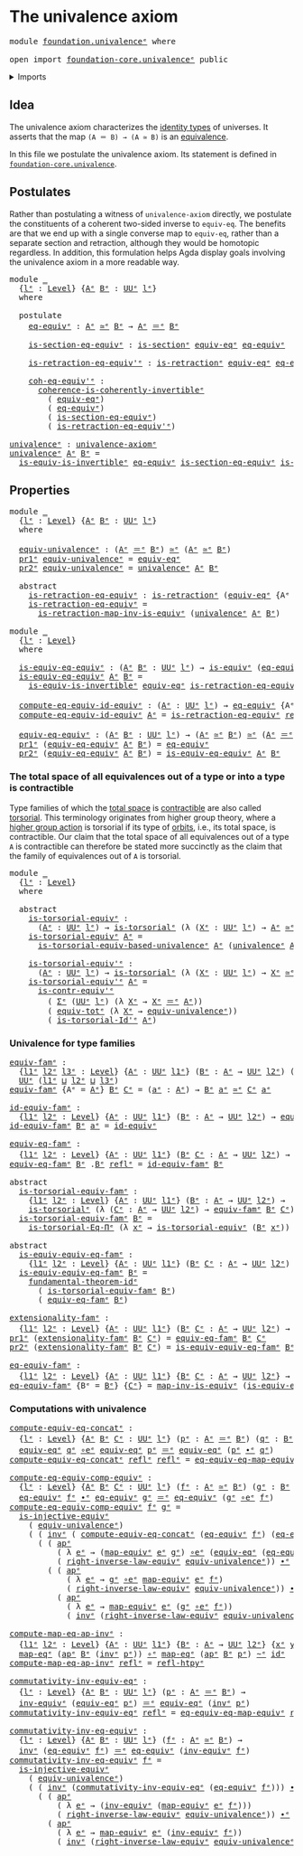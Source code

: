 # The univalence axiom

<pre class="Agda"><a id="33" class="Keyword">module</a> <a id="40" href="foundation.univalence%25E1%25B5%2589.html" class="Module">foundation.univalenceᵉ</a> <a id="63" class="Keyword">where</a>

<a id="70" class="Keyword">open</a> <a id="75" class="Keyword">import</a> <a id="82" href="foundation-core.univalence%25E1%25B5%2589.html" class="Module">foundation-core.univalenceᵉ</a> <a id="110" class="Keyword">public</a>
</pre>
<details><summary>Imports</summary>

<pre class="Agda"><a id="167" class="Keyword">open</a> <a id="172" class="Keyword">import</a> <a id="179" href="foundation.action-on-identifications-functions%25E1%25B5%2589.html" class="Module">foundation.action-on-identifications-functionsᵉ</a>
<a id="227" class="Keyword">open</a> <a id="232" class="Keyword">import</a> <a id="239" href="foundation.dependent-pair-types%25E1%25B5%2589.html" class="Module">foundation.dependent-pair-typesᵉ</a>
<a id="272" class="Keyword">open</a> <a id="277" class="Keyword">import</a> <a id="284" href="foundation.equality-dependent-function-types%25E1%25B5%2589.html" class="Module">foundation.equality-dependent-function-typesᵉ</a>
<a id="330" class="Keyword">open</a> <a id="335" class="Keyword">import</a> <a id="342" href="foundation.equivalences%25E1%25B5%2589.html" class="Module">foundation.equivalencesᵉ</a>
<a id="367" class="Keyword">open</a> <a id="372" class="Keyword">import</a> <a id="379" href="foundation.fundamental-theorem-of-identity-types%25E1%25B5%2589.html" class="Module">foundation.fundamental-theorem-of-identity-typesᵉ</a>
<a id="429" class="Keyword">open</a> <a id="434" class="Keyword">import</a> <a id="441" href="foundation.universe-levels%25E1%25B5%2589.html" class="Module">foundation.universe-levelsᵉ</a>

<a id="470" class="Keyword">open</a> <a id="475" class="Keyword">import</a> <a id="482" href="foundation-core.coherently-invertible-maps%25E1%25B5%2589.html" class="Module">foundation-core.coherently-invertible-mapsᵉ</a>
<a id="526" class="Keyword">open</a> <a id="531" class="Keyword">import</a> <a id="538" href="foundation-core.contractible-types%25E1%25B5%2589.html" class="Module">foundation-core.contractible-typesᵉ</a>
<a id="574" class="Keyword">open</a> <a id="579" class="Keyword">import</a> <a id="586" href="foundation-core.function-types%25E1%25B5%2589.html" class="Module">foundation-core.function-typesᵉ</a>
<a id="618" class="Keyword">open</a> <a id="623" class="Keyword">import</a> <a id="630" href="foundation-core.functoriality-dependent-pair-types%25E1%25B5%2589.html" class="Module">foundation-core.functoriality-dependent-pair-typesᵉ</a>
<a id="682" class="Keyword">open</a> <a id="687" class="Keyword">import</a> <a id="694" href="foundation-core.homotopies%25E1%25B5%2589.html" class="Module">foundation-core.homotopiesᵉ</a>
<a id="722" class="Keyword">open</a> <a id="727" class="Keyword">import</a> <a id="734" href="foundation-core.identity-types%25E1%25B5%2589.html" class="Module">foundation-core.identity-typesᵉ</a>
<a id="766" class="Keyword">open</a> <a id="771" class="Keyword">import</a> <a id="778" href="foundation-core.injective-maps%25E1%25B5%2589.html" class="Module">foundation-core.injective-mapsᵉ</a>
<a id="810" class="Keyword">open</a> <a id="815" class="Keyword">import</a> <a id="822" href="foundation-core.retractions%25E1%25B5%2589.html" class="Module">foundation-core.retractionsᵉ</a>
<a id="851" class="Keyword">open</a> <a id="856" class="Keyword">import</a> <a id="863" href="foundation-core.sections%25E1%25B5%2589.html" class="Module">foundation-core.sectionsᵉ</a>
<a id="889" class="Keyword">open</a> <a id="894" class="Keyword">import</a> <a id="901" href="foundation-core.torsorial-type-families%25E1%25B5%2589.html" class="Module">foundation-core.torsorial-type-familiesᵉ</a>
</pre>
</details>

## Idea

The univalence axiom characterizes the
[identity types](foundation-core.identity-types.md) of universes. It asserts
that the map `(A ＝ B) → (A ≃ B)` is an
[equivalence](foundation-core.equivalences.md).

In this file we postulate the univalence axiom. Its statement is defined in
[`foundation-core.univalence`](foundation-core.univalence.md).

## Postulates

Rather than postulating a witness of `univalence-axiom` directly, we postulate
the constituents of a coherent two-sided inverse to `equiv-eq`. The benefits are
that we end up with a single converse map to `equiv-eq`, rather than a separate
section and retraction, although they would be homotopic regardless. In
addition, this formulation helps Agda display goals involving the univalence
axiom in a more readable way.

<pre class="Agda"><a id="1755" class="Keyword">module</a> <a id="1762" href="foundation.univalence%25E1%25B5%2589.html#1762" class="Module">_</a>
  <a id="1766" class="Symbol">{</a><a id="1767" href="foundation.univalence%25E1%25B5%2589.html#1767" class="Bound">lᵉ</a> <a id="1770" class="Symbol">:</a> <a id="1772" href="Agda.Primitive.html#742" class="Postulate">Level</a><a id="1777" class="Symbol">}</a> <a id="1779" class="Symbol">{</a><a id="1780" href="foundation.univalence%25E1%25B5%2589.html#1780" class="Bound">Aᵉ</a> <a id="1783" href="foundation.univalence%25E1%25B5%2589.html#1783" class="Bound">Bᵉ</a> <a id="1786" class="Symbol">:</a> <a id="1788" href="Agda.Primitive.html#429" class="Primitive">UUᵉ</a> <a id="1792" href="foundation.univalence%25E1%25B5%2589.html#1767" class="Bound">lᵉ</a><a id="1794" class="Symbol">}</a>
  <a id="1798" class="Keyword">where</a>

  <a id="1807" class="Keyword">postulate</a>
    <a id="1821" href="foundation.univalence%25E1%25B5%2589.html#1821" class="Postulate">eq-equivᵉ</a> <a id="1831" class="Symbol">:</a> <a id="1833" href="foundation.univalence%25E1%25B5%2589.html#1780" class="Bound">Aᵉ</a> <a id="1836" href="foundation-core.equivalences%25E1%25B5%2589.html#2662" class="Function Operator">≃ᵉ</a> <a id="1839" href="foundation.univalence%25E1%25B5%2589.html#1783" class="Bound">Bᵉ</a> <a id="1842" class="Symbol">→</a> <a id="1844" href="foundation.univalence%25E1%25B5%2589.html#1780" class="Bound">Aᵉ</a> <a id="1847" href="foundation-core.identity-types%25E1%25B5%2589.html#2730" class="Function Operator">＝ᵉ</a> <a id="1850" href="foundation.univalence%25E1%25B5%2589.html#1783" class="Bound">Bᵉ</a>

    <a id="1858" href="foundation.univalence%25E1%25B5%2589.html#1858" class="Postulate">is-section-eq-equivᵉ</a> <a id="1879" class="Symbol">:</a> <a id="1881" href="foundation-core.sections%25E1%25B5%2589.html#1211" class="Function">is-sectionᵉ</a> <a id="1893" href="foundation-core.univalence%25E1%25B5%2589.html#1464" class="Function">equiv-eqᵉ</a> <a id="1903" href="foundation.univalence%25E1%25B5%2589.html#1821" class="Postulate">eq-equivᵉ</a>

    <a id="1918" href="foundation.univalence%25E1%25B5%2589.html#1918" class="Postulate">is-retraction-eq-equiv&#39;ᵉ</a> <a id="1943" class="Symbol">:</a> <a id="1945" href="foundation-core.retractions%25E1%25B5%2589.html#806" class="Function">is-retractionᵉ</a> <a id="1960" href="foundation-core.univalence%25E1%25B5%2589.html#1464" class="Function">equiv-eqᵉ</a> <a id="1970" href="foundation.univalence%25E1%25B5%2589.html#1821" class="Postulate">eq-equivᵉ</a>

    <a id="1985" href="foundation.univalence%25E1%25B5%2589.html#1985" class="Postulate">coh-eq-equiv&#39;ᵉ</a> <a id="2000" class="Symbol">:</a>
      <a id="2008" href="foundation-core.coherently-invertible-maps%25E1%25B5%2589.html#3188" class="Function">coherence-is-coherently-invertibleᵉ</a>
        <a id="2052" class="Symbol">(</a> <a id="2054" href="foundation-core.univalence%25E1%25B5%2589.html#1464" class="Function">equiv-eqᵉ</a><a id="2063" class="Symbol">)</a>
        <a id="2073" class="Symbol">(</a> <a id="2075" href="foundation.univalence%25E1%25B5%2589.html#1821" class="Postulate">eq-equivᵉ</a><a id="2084" class="Symbol">)</a>
        <a id="2094" class="Symbol">(</a> <a id="2096" href="foundation.univalence%25E1%25B5%2589.html#1858" class="Postulate">is-section-eq-equivᵉ</a><a id="2116" class="Symbol">)</a>
        <a id="2126" class="Symbol">(</a> <a id="2128" href="foundation.univalence%25E1%25B5%2589.html#1918" class="Postulate">is-retraction-eq-equiv&#39;ᵉ</a><a id="2152" class="Symbol">)</a>

<a id="univalenceᵉ"></a><a id="2155" href="foundation.univalence%25E1%25B5%2589.html#2155" class="Function">univalenceᵉ</a> <a id="2167" class="Symbol">:</a> <a id="2169" href="foundation-core.univalence%25E1%25B5%2589.html#2492" class="Function">univalence-axiomᵉ</a>
<a id="2187" href="foundation.univalence%25E1%25B5%2589.html#2155" class="Function">univalenceᵉ</a> <a id="2199" href="foundation.univalence%25E1%25B5%2589.html#2199" class="Bound">Aᵉ</a> <a id="2202" href="foundation.univalence%25E1%25B5%2589.html#2202" class="Bound">Bᵉ</a> <a id="2205" class="Symbol">=</a>
  <a id="2209" href="foundation-core.equivalences%25E1%25B5%2589.html#5107" class="Function">is-equiv-is-invertibleᵉ</a> <a id="2233" href="foundation.univalence%25E1%25B5%2589.html#1821" class="Postulate">eq-equivᵉ</a> <a id="2243" href="foundation.univalence%25E1%25B5%2589.html#1858" class="Postulate">is-section-eq-equivᵉ</a> <a id="2264" href="foundation.univalence%25E1%25B5%2589.html#1918" class="Postulate">is-retraction-eq-equiv&#39;ᵉ</a>
</pre>
## Properties

<pre class="Agda"><a id="2317" class="Keyword">module</a> <a id="2324" href="foundation.univalence%25E1%25B5%2589.html#2324" class="Module">_</a>
  <a id="2328" class="Symbol">{</a><a id="2329" href="foundation.univalence%25E1%25B5%2589.html#2329" class="Bound">lᵉ</a> <a id="2332" class="Symbol">:</a> <a id="2334" href="Agda.Primitive.html#742" class="Postulate">Level</a><a id="2339" class="Symbol">}</a> <a id="2341" class="Symbol">{</a><a id="2342" href="foundation.univalence%25E1%25B5%2589.html#2342" class="Bound">Aᵉ</a> <a id="2345" href="foundation.univalence%25E1%25B5%2589.html#2345" class="Bound">Bᵉ</a> <a id="2348" class="Symbol">:</a> <a id="2350" href="Agda.Primitive.html#429" class="Primitive">UUᵉ</a> <a id="2354" href="foundation.univalence%25E1%25B5%2589.html#2329" class="Bound">lᵉ</a><a id="2356" class="Symbol">}</a>
  <a id="2360" class="Keyword">where</a>

  <a id="2369" href="foundation.univalence%25E1%25B5%2589.html#2369" class="Function">equiv-univalenceᵉ</a> <a id="2387" class="Symbol">:</a> <a id="2389" class="Symbol">(</a><a id="2390" href="foundation.univalence%25E1%25B5%2589.html#2342" class="Bound">Aᵉ</a> <a id="2393" href="foundation-core.identity-types%25E1%25B5%2589.html#2730" class="Function Operator">＝ᵉ</a> <a id="2396" href="foundation.univalence%25E1%25B5%2589.html#2345" class="Bound">Bᵉ</a><a id="2398" class="Symbol">)</a> <a id="2400" href="foundation-core.equivalences%25E1%25B5%2589.html#2662" class="Function Operator">≃ᵉ</a> <a id="2403" class="Symbol">(</a><a id="2404" href="foundation.univalence%25E1%25B5%2589.html#2342" class="Bound">Aᵉ</a> <a id="2407" href="foundation-core.equivalences%25E1%25B5%2589.html#2662" class="Function Operator">≃ᵉ</a> <a id="2410" href="foundation.univalence%25E1%25B5%2589.html#2345" class="Bound">Bᵉ</a><a id="2412" class="Symbol">)</a>
  <a id="2416" href="foundation.dependent-pair-types%25E1%25B5%2589.html#697" class="Field">pr1ᵉ</a> <a id="2421" href="foundation.univalence%25E1%25B5%2589.html#2369" class="Function">equiv-univalenceᵉ</a> <a id="2439" class="Symbol">=</a> <a id="2441" href="foundation-core.univalence%25E1%25B5%2589.html#1464" class="Function">equiv-eqᵉ</a>
  <a id="2453" href="foundation.dependent-pair-types%25E1%25B5%2589.html#711" class="Field">pr2ᵉ</a> <a id="2458" href="foundation.univalence%25E1%25B5%2589.html#2369" class="Function">equiv-univalenceᵉ</a> <a id="2476" class="Symbol">=</a> <a id="2478" href="foundation.univalence%25E1%25B5%2589.html#2155" class="Function">univalenceᵉ</a> <a id="2490" href="foundation.univalence%25E1%25B5%2589.html#2342" class="Bound">Aᵉ</a> <a id="2493" href="foundation.univalence%25E1%25B5%2589.html#2345" class="Bound">Bᵉ</a>

  <a id="2499" class="Keyword">abstract</a>
    <a id="2512" href="foundation.univalence%25E1%25B5%2589.html#2512" class="Function">is-retraction-eq-equivᵉ</a> <a id="2536" class="Symbol">:</a> <a id="2538" href="foundation-core.retractions%25E1%25B5%2589.html#806" class="Function">is-retractionᵉ</a> <a id="2553" class="Symbol">(</a><a id="2554" href="foundation-core.univalence%25E1%25B5%2589.html#1464" class="Function">equiv-eqᵉ</a> <a id="2564" class="Symbol">{</a><a id="2565" class="Argument">Aᵉ</a> <a id="2568" class="Symbol">=</a> <a id="2570" href="foundation.univalence%25E1%25B5%2589.html#2342" class="Bound">Aᵉ</a><a id="2572" class="Symbol">}</a> <a id="2574" class="Symbol">{</a><a id="2575" href="foundation.univalence%25E1%25B5%2589.html#2345" class="Bound">Bᵉ</a><a id="2577" class="Symbol">})</a> <a id="2580" href="foundation.univalence%25E1%25B5%2589.html#1821" class="Postulate">eq-equivᵉ</a>
    <a id="2594" href="foundation.univalence%25E1%25B5%2589.html#2512" class="Function">is-retraction-eq-equivᵉ</a> <a id="2618" class="Symbol">=</a>
      <a id="2626" href="foundation-core.equivalences%25E1%25B5%2589.html#7669" class="Function">is-retraction-map-inv-is-equivᵉ</a> <a id="2658" class="Symbol">(</a><a id="2659" href="foundation.univalence%25E1%25B5%2589.html#2155" class="Function">univalenceᵉ</a> <a id="2671" href="foundation.univalence%25E1%25B5%2589.html#2342" class="Bound">Aᵉ</a> <a id="2674" href="foundation.univalence%25E1%25B5%2589.html#2345" class="Bound">Bᵉ</a><a id="2676" class="Symbol">)</a>

<a id="2679" class="Keyword">module</a> <a id="2686" href="foundation.univalence%25E1%25B5%2589.html#2686" class="Module">_</a>
  <a id="2690" class="Symbol">{</a><a id="2691" href="foundation.univalence%25E1%25B5%2589.html#2691" class="Bound">lᵉ</a> <a id="2694" class="Symbol">:</a> <a id="2696" href="Agda.Primitive.html#742" class="Postulate">Level</a><a id="2701" class="Symbol">}</a>
  <a id="2705" class="Keyword">where</a>

  <a id="2714" href="foundation.univalence%25E1%25B5%2589.html#2714" class="Function">is-equiv-eq-equivᵉ</a> <a id="2733" class="Symbol">:</a> <a id="2735" class="Symbol">(</a><a id="2736" href="foundation.univalence%25E1%25B5%2589.html#2736" class="Bound">Aᵉ</a> <a id="2739" href="foundation.univalence%25E1%25B5%2589.html#2739" class="Bound">Bᵉ</a> <a id="2742" class="Symbol">:</a> <a id="2744" href="Agda.Primitive.html#429" class="Primitive">UUᵉ</a> <a id="2748" href="foundation.univalence%25E1%25B5%2589.html#2691" class="Bound">lᵉ</a><a id="2750" class="Symbol">)</a> <a id="2752" class="Symbol">→</a> <a id="2754" href="foundation-core.equivalences%25E1%25B5%2589.html#1553" class="Function">is-equivᵉ</a> <a id="2764" class="Symbol">(</a><a id="2765" href="foundation.univalence%25E1%25B5%2589.html#1821" class="Postulate">eq-equivᵉ</a> <a id="2775" class="Symbol">{</a><a id="2776" class="Argument">Aᵉ</a> <a id="2779" class="Symbol">=</a> <a id="2781" href="foundation.univalence%25E1%25B5%2589.html#2736" class="Bound">Aᵉ</a><a id="2783" class="Symbol">}</a> <a id="2785" class="Symbol">{</a><a id="2786" href="foundation.univalence%25E1%25B5%2589.html#2739" class="Bound">Bᵉ</a><a id="2788" class="Symbol">})</a>
  <a id="2793" href="foundation.univalence%25E1%25B5%2589.html#2714" class="Function">is-equiv-eq-equivᵉ</a> <a id="2812" href="foundation.univalence%25E1%25B5%2589.html#2812" class="Bound">Aᵉ</a> <a id="2815" href="foundation.univalence%25E1%25B5%2589.html#2815" class="Bound">Bᵉ</a> <a id="2818" class="Symbol">=</a>
    <a id="2824" href="foundation-core.equivalences%25E1%25B5%2589.html#5107" class="Function">is-equiv-is-invertibleᵉ</a> <a id="2848" href="foundation-core.univalence%25E1%25B5%2589.html#1464" class="Function">equiv-eqᵉ</a> <a id="2858" href="foundation.univalence%25E1%25B5%2589.html#1918" class="Postulate">is-retraction-eq-equiv&#39;ᵉ</a> <a id="2883" href="foundation.univalence%25E1%25B5%2589.html#1858" class="Postulate">is-section-eq-equivᵉ</a>

  <a id="2907" href="foundation.univalence%25E1%25B5%2589.html#2907" class="Function">compute-eq-equiv-id-equivᵉ</a> <a id="2934" class="Symbol">:</a> <a id="2936" class="Symbol">(</a><a id="2937" href="foundation.univalence%25E1%25B5%2589.html#2937" class="Bound">Aᵉ</a> <a id="2940" class="Symbol">:</a> <a id="2942" href="Agda.Primitive.html#429" class="Primitive">UUᵉ</a> <a id="2946" href="foundation.univalence%25E1%25B5%2589.html#2691" class="Bound">lᵉ</a><a id="2948" class="Symbol">)</a> <a id="2950" class="Symbol">→</a> <a id="2952" href="foundation.univalence%25E1%25B5%2589.html#1821" class="Postulate">eq-equivᵉ</a> <a id="2962" class="Symbol">{</a><a id="2963" class="Argument">Aᵉ</a> <a id="2966" class="Symbol">=</a> <a id="2968" href="foundation.univalence%25E1%25B5%2589.html#2937" class="Bound">Aᵉ</a><a id="2970" class="Symbol">}</a> <a id="2972" href="foundation-core.equivalences%25E1%25B5%2589.html#4139" class="Function">id-equivᵉ</a> <a id="2982" href="foundation-core.identity-types%25E1%25B5%2589.html#2730" class="Function Operator">＝ᵉ</a> <a id="2985" href="foundation-core.identity-types%25E1%25B5%2589.html#2694" class="InductiveConstructor">reflᵉ</a>
  <a id="2993" href="foundation.univalence%25E1%25B5%2589.html#2907" class="Function">compute-eq-equiv-id-equivᵉ</a> <a id="3020" href="foundation.univalence%25E1%25B5%2589.html#3020" class="Bound">Aᵉ</a> <a id="3023" class="Symbol">=</a> <a id="3025" href="foundation.univalence%25E1%25B5%2589.html#2512" class="Function">is-retraction-eq-equivᵉ</a> <a id="3049" href="foundation-core.identity-types%25E1%25B5%2589.html#2694" class="InductiveConstructor">reflᵉ</a>

  <a id="3058" href="foundation.univalence%25E1%25B5%2589.html#3058" class="Function">equiv-eq-equivᵉ</a> <a id="3074" class="Symbol">:</a> <a id="3076" class="Symbol">(</a><a id="3077" href="foundation.univalence%25E1%25B5%2589.html#3077" class="Bound">Aᵉ</a> <a id="3080" href="foundation.univalence%25E1%25B5%2589.html#3080" class="Bound">Bᵉ</a> <a id="3083" class="Symbol">:</a> <a id="3085" href="Agda.Primitive.html#429" class="Primitive">UUᵉ</a> <a id="3089" href="foundation.univalence%25E1%25B5%2589.html#2691" class="Bound">lᵉ</a><a id="3091" class="Symbol">)</a> <a id="3093" class="Symbol">→</a> <a id="3095" class="Symbol">(</a><a id="3096" href="foundation.univalence%25E1%25B5%2589.html#3077" class="Bound">Aᵉ</a> <a id="3099" href="foundation-core.equivalences%25E1%25B5%2589.html#2662" class="Function Operator">≃ᵉ</a> <a id="3102" href="foundation.univalence%25E1%25B5%2589.html#3080" class="Bound">Bᵉ</a><a id="3104" class="Symbol">)</a> <a id="3106" href="foundation-core.equivalences%25E1%25B5%2589.html#2662" class="Function Operator">≃ᵉ</a> <a id="3109" class="Symbol">(</a><a id="3110" href="foundation.univalence%25E1%25B5%2589.html#3077" class="Bound">Aᵉ</a> <a id="3113" href="foundation-core.identity-types%25E1%25B5%2589.html#2730" class="Function Operator">＝ᵉ</a> <a id="3116" href="foundation.univalence%25E1%25B5%2589.html#3080" class="Bound">Bᵉ</a><a id="3118" class="Symbol">)</a>
  <a id="3122" href="foundation.dependent-pair-types%25E1%25B5%2589.html#697" class="Field">pr1ᵉ</a> <a id="3127" class="Symbol">(</a><a id="3128" href="foundation.univalence%25E1%25B5%2589.html#3058" class="Function">equiv-eq-equivᵉ</a> <a id="3144" href="foundation.univalence%25E1%25B5%2589.html#3144" class="Bound">Aᵉ</a> <a id="3147" href="foundation.univalence%25E1%25B5%2589.html#3147" class="Bound">Bᵉ</a><a id="3149" class="Symbol">)</a> <a id="3151" class="Symbol">=</a> <a id="3153" href="foundation.univalence%25E1%25B5%2589.html#1821" class="Postulate">eq-equivᵉ</a>
  <a id="3165" href="foundation.dependent-pair-types%25E1%25B5%2589.html#711" class="Field">pr2ᵉ</a> <a id="3170" class="Symbol">(</a><a id="3171" href="foundation.univalence%25E1%25B5%2589.html#3058" class="Function">equiv-eq-equivᵉ</a> <a id="3187" href="foundation.univalence%25E1%25B5%2589.html#3187" class="Bound">Aᵉ</a> <a id="3190" href="foundation.univalence%25E1%25B5%2589.html#3190" class="Bound">Bᵉ</a><a id="3192" class="Symbol">)</a> <a id="3194" class="Symbol">=</a> <a id="3196" href="foundation.univalence%25E1%25B5%2589.html#2714" class="Function">is-equiv-eq-equivᵉ</a> <a id="3215" href="foundation.univalence%25E1%25B5%2589.html#3187" class="Bound">Aᵉ</a> <a id="3218" href="foundation.univalence%25E1%25B5%2589.html#3190" class="Bound">Bᵉ</a>
</pre>
### The total space of all equivalences out of a type or into a type is contractible

Type families of which the [total space](foundation.dependent-pair-types.md) is
[contractible](foundation-core.contractible-types.md) are also called
[torsorial](foundation-core.torsorial-type-families.md). This terminology
originates from higher group theory, where a
[higher group action](higher-group-theory.higher-group-actions.md) is torsorial
if its type of [orbits](higher-group-theory.orbits-higher-group-actions.md),
i.e., its total space, is contractible. Our claim that the total space of all
equivalences out of a type `A` is contractible can therefore be stated more
succinctly as the claim that the family of equivalences out of `A` is torsorial.

<pre class="Agda"><a id="3982" class="Keyword">module</a> <a id="3989" href="foundation.univalence%25E1%25B5%2589.html#3989" class="Module">_</a>
  <a id="3993" class="Symbol">{</a><a id="3994" href="foundation.univalence%25E1%25B5%2589.html#3994" class="Bound">lᵉ</a> <a id="3997" class="Symbol">:</a> <a id="3999" href="Agda.Primitive.html#742" class="Postulate">Level</a><a id="4004" class="Symbol">}</a>
  <a id="4008" class="Keyword">where</a>

  <a id="4017" class="Keyword">abstract</a>
    <a id="4030" href="foundation.univalence%25E1%25B5%2589.html#4030" class="Function">is-torsorial-equivᵉ</a> <a id="4050" class="Symbol">:</a>
      <a id="4058" class="Symbol">(</a><a id="4059" href="foundation.univalence%25E1%25B5%2589.html#4059" class="Bound">Aᵉ</a> <a id="4062" class="Symbol">:</a> <a id="4064" href="Agda.Primitive.html#429" class="Primitive">UUᵉ</a> <a id="4068" href="foundation.univalence%25E1%25B5%2589.html#3994" class="Bound">lᵉ</a><a id="4070" class="Symbol">)</a> <a id="4072" class="Symbol">→</a> <a id="4074" href="foundation-core.torsorial-type-families%25E1%25B5%2589.html#2479" class="Function">is-torsorialᵉ</a> <a id="4088" class="Symbol">(λ</a> <a id="4091" class="Symbol">(</a><a id="4092" href="foundation.univalence%25E1%25B5%2589.html#4092" class="Bound">Xᵉ</a> <a id="4095" class="Symbol">:</a> <a id="4097" href="Agda.Primitive.html#429" class="Primitive">UUᵉ</a> <a id="4101" href="foundation.univalence%25E1%25B5%2589.html#3994" class="Bound">lᵉ</a><a id="4103" class="Symbol">)</a> <a id="4105" class="Symbol">→</a> <a id="4107" href="foundation.univalence%25E1%25B5%2589.html#4059" class="Bound">Aᵉ</a> <a id="4110" href="foundation-core.equivalences%25E1%25B5%2589.html#2662" class="Function Operator">≃ᵉ</a> <a id="4113" href="foundation.univalence%25E1%25B5%2589.html#4092" class="Bound">Xᵉ</a><a id="4115" class="Symbol">)</a>
    <a id="4121" href="foundation.univalence%25E1%25B5%2589.html#4030" class="Function">is-torsorial-equivᵉ</a> <a id="4141" href="foundation.univalence%25E1%25B5%2589.html#4141" class="Bound">Aᵉ</a> <a id="4144" class="Symbol">=</a>
      <a id="4152" href="foundation-core.univalence%25E1%25B5%2589.html#2705" class="Function">is-torsorial-equiv-based-univalenceᵉ</a> <a id="4189" href="foundation.univalence%25E1%25B5%2589.html#4141" class="Bound">Aᵉ</a> <a id="4192" class="Symbol">(</a><a id="4193" href="foundation.univalence%25E1%25B5%2589.html#2155" class="Function">univalenceᵉ</a> <a id="4205" href="foundation.univalence%25E1%25B5%2589.html#4141" class="Bound">Aᵉ</a><a id="4207" class="Symbol">)</a>

    <a id="4214" href="foundation.univalence%25E1%25B5%2589.html#4214" class="Function">is-torsorial-equiv&#39;ᵉ</a> <a id="4235" class="Symbol">:</a>
      <a id="4243" class="Symbol">(</a><a id="4244" href="foundation.univalence%25E1%25B5%2589.html#4244" class="Bound">Aᵉ</a> <a id="4247" class="Symbol">:</a> <a id="4249" href="Agda.Primitive.html#429" class="Primitive">UUᵉ</a> <a id="4253" href="foundation.univalence%25E1%25B5%2589.html#3994" class="Bound">lᵉ</a><a id="4255" class="Symbol">)</a> <a id="4257" class="Symbol">→</a> <a id="4259" href="foundation-core.torsorial-type-families%25E1%25B5%2589.html#2479" class="Function">is-torsorialᵉ</a> <a id="4273" class="Symbol">(λ</a> <a id="4276" class="Symbol">(</a><a id="4277" href="foundation.univalence%25E1%25B5%2589.html#4277" class="Bound">Xᵉ</a> <a id="4280" class="Symbol">:</a> <a id="4282" href="Agda.Primitive.html#429" class="Primitive">UUᵉ</a> <a id="4286" href="foundation.univalence%25E1%25B5%2589.html#3994" class="Bound">lᵉ</a><a id="4288" class="Symbol">)</a> <a id="4290" class="Symbol">→</a> <a id="4292" href="foundation.univalence%25E1%25B5%2589.html#4277" class="Bound">Xᵉ</a> <a id="4295" href="foundation-core.equivalences%25E1%25B5%2589.html#2662" class="Function Operator">≃ᵉ</a> <a id="4298" href="foundation.univalence%25E1%25B5%2589.html#4244" class="Bound">Aᵉ</a><a id="4300" class="Symbol">)</a>
    <a id="4306" href="foundation.univalence%25E1%25B5%2589.html#4214" class="Function">is-torsorial-equiv&#39;ᵉ</a> <a id="4327" href="foundation.univalence%25E1%25B5%2589.html#4327" class="Bound">Aᵉ</a> <a id="4330" class="Symbol">=</a>
      <a id="4338" href="foundation-core.contractible-types%25E1%25B5%2589.html#3162" class="Function">is-contr-equiv&#39;ᵉ</a>
        <a id="4363" class="Symbol">(</a> <a id="4365" href="foundation.dependent-pair-types%25E1%25B5%2589.html#585" class="Record">Σᵉ</a> <a id="4368" class="Symbol">(</a><a id="4369" href="Agda.Primitive.html#429" class="Primitive">UUᵉ</a> <a id="4373" href="foundation.univalence%25E1%25B5%2589.html#3994" class="Bound">lᵉ</a><a id="4375" class="Symbol">)</a> <a id="4377" class="Symbol">(λ</a> <a id="4380" href="foundation.univalence%25E1%25B5%2589.html#4380" class="Bound">Xᵉ</a> <a id="4383" class="Symbol">→</a> <a id="4385" href="foundation.univalence%25E1%25B5%2589.html#4380" class="Bound">Xᵉ</a> <a id="4388" href="foundation-core.identity-types%25E1%25B5%2589.html#2730" class="Function Operator">＝ᵉ</a> <a id="4391" href="foundation.univalence%25E1%25B5%2589.html#4327" class="Bound">Aᵉ</a><a id="4393" class="Symbol">))</a>
        <a id="4404" class="Symbol">(</a> <a id="4406" href="foundation-core.functoriality-dependent-pair-types%25E1%25B5%2589.html#7790" class="Function">equiv-totᵉ</a> <a id="4417" class="Symbol">(λ</a> <a id="4420" href="foundation.univalence%25E1%25B5%2589.html#4420" class="Bound">Xᵉ</a> <a id="4423" class="Symbol">→</a> <a id="4425" href="foundation.univalence%25E1%25B5%2589.html#2369" class="Function">equiv-univalenceᵉ</a><a id="4442" class="Symbol">))</a>
        <a id="4453" class="Symbol">(</a> <a id="4455" href="foundation-core.torsorial-type-families%25E1%25B5%2589.html#3149" class="Function">is-torsorial-Id&#39;ᵉ</a> <a id="4473" href="foundation.univalence%25E1%25B5%2589.html#4327" class="Bound">Aᵉ</a><a id="4475" class="Symbol">)</a>
</pre>
### Univalence for type families

<pre class="Agda"><a id="equiv-famᵉ"></a><a id="4524" href="foundation.univalence%25E1%25B5%2589.html#4524" class="Function">equiv-famᵉ</a> <a id="4535" class="Symbol">:</a>
  <a id="4539" class="Symbol">{</a><a id="4540" href="foundation.univalence%25E1%25B5%2589.html#4540" class="Bound">l1ᵉ</a> <a id="4544" href="foundation.univalence%25E1%25B5%2589.html#4544" class="Bound">l2ᵉ</a> <a id="4548" href="foundation.univalence%25E1%25B5%2589.html#4548" class="Bound">l3ᵉ</a> <a id="4552" class="Symbol">:</a> <a id="4554" href="Agda.Primitive.html#742" class="Postulate">Level</a><a id="4559" class="Symbol">}</a> <a id="4561" class="Symbol">{</a><a id="4562" href="foundation.univalence%25E1%25B5%2589.html#4562" class="Bound">Aᵉ</a> <a id="4565" class="Symbol">:</a> <a id="4567" href="Agda.Primitive.html#429" class="Primitive">UUᵉ</a> <a id="4571" href="foundation.univalence%25E1%25B5%2589.html#4540" class="Bound">l1ᵉ</a><a id="4574" class="Symbol">}</a> <a id="4576" class="Symbol">(</a><a id="4577" href="foundation.univalence%25E1%25B5%2589.html#4577" class="Bound">Bᵉ</a> <a id="4580" class="Symbol">:</a> <a id="4582" href="foundation.univalence%25E1%25B5%2589.html#4562" class="Bound">Aᵉ</a> <a id="4585" class="Symbol">→</a> <a id="4587" href="Agda.Primitive.html#429" class="Primitive">UUᵉ</a> <a id="4591" href="foundation.univalence%25E1%25B5%2589.html#4544" class="Bound">l2ᵉ</a><a id="4594" class="Symbol">)</a> <a id="4596" class="Symbol">(</a><a id="4597" href="foundation.univalence%25E1%25B5%2589.html#4597" class="Bound">Cᵉ</a> <a id="4600" class="Symbol">:</a> <a id="4602" href="foundation.univalence%25E1%25B5%2589.html#4562" class="Bound">Aᵉ</a> <a id="4605" class="Symbol">→</a> <a id="4607" href="Agda.Primitive.html#429" class="Primitive">UUᵉ</a> <a id="4611" href="foundation.univalence%25E1%25B5%2589.html#4548" class="Bound">l3ᵉ</a><a id="4614" class="Symbol">)</a> <a id="4616" class="Symbol">→</a>
  <a id="4620" href="Agda.Primitive.html#429" class="Primitive">UUᵉ</a> <a id="4624" class="Symbol">(</a><a id="4625" href="foundation.univalence%25E1%25B5%2589.html#4540" class="Bound">l1ᵉ</a> <a id="4629" href="Agda.Primitive.html#961" class="Primitive Operator">⊔</a> <a id="4631" href="foundation.univalence%25E1%25B5%2589.html#4544" class="Bound">l2ᵉ</a> <a id="4635" href="Agda.Primitive.html#961" class="Primitive Operator">⊔</a> <a id="4637" href="foundation.univalence%25E1%25B5%2589.html#4548" class="Bound">l3ᵉ</a><a id="4640" class="Symbol">)</a>
<a id="4642" href="foundation.univalence%25E1%25B5%2589.html#4524" class="Function">equiv-famᵉ</a> <a id="4653" class="Symbol">{</a><a id="4654" class="Argument">Aᵉ</a> <a id="4657" class="Symbol">=</a> <a id="4659" href="foundation.univalence%25E1%25B5%2589.html#4659" class="Bound">Aᵉ</a><a id="4661" class="Symbol">}</a> <a id="4663" href="foundation.univalence%25E1%25B5%2589.html#4663" class="Bound">Bᵉ</a> <a id="4666" href="foundation.univalence%25E1%25B5%2589.html#4666" class="Bound">Cᵉ</a> <a id="4669" class="Symbol">=</a> <a id="4671" class="Symbol">(</a><a id="4672" href="foundation.univalence%25E1%25B5%2589.html#4672" class="Bound">aᵉ</a> <a id="4675" class="Symbol">:</a> <a id="4677" href="foundation.univalence%25E1%25B5%2589.html#4659" class="Bound">Aᵉ</a><a id="4679" class="Symbol">)</a> <a id="4681" class="Symbol">→</a> <a id="4683" href="foundation.univalence%25E1%25B5%2589.html#4663" class="Bound">Bᵉ</a> <a id="4686" href="foundation.univalence%25E1%25B5%2589.html#4672" class="Bound">aᵉ</a> <a id="4689" href="foundation-core.equivalences%25E1%25B5%2589.html#2662" class="Function Operator">≃ᵉ</a> <a id="4692" href="foundation.univalence%25E1%25B5%2589.html#4666" class="Bound">Cᵉ</a> <a id="4695" href="foundation.univalence%25E1%25B5%2589.html#4672" class="Bound">aᵉ</a>

<a id="id-equiv-famᵉ"></a><a id="4699" href="foundation.univalence%25E1%25B5%2589.html#4699" class="Function">id-equiv-famᵉ</a> <a id="4713" class="Symbol">:</a>
  <a id="4717" class="Symbol">{</a><a id="4718" href="foundation.univalence%25E1%25B5%2589.html#4718" class="Bound">l1ᵉ</a> <a id="4722" href="foundation.univalence%25E1%25B5%2589.html#4722" class="Bound">l2ᵉ</a> <a id="4726" class="Symbol">:</a> <a id="4728" href="Agda.Primitive.html#742" class="Postulate">Level</a><a id="4733" class="Symbol">}</a> <a id="4735" class="Symbol">{</a><a id="4736" href="foundation.univalence%25E1%25B5%2589.html#4736" class="Bound">Aᵉ</a> <a id="4739" class="Symbol">:</a> <a id="4741" href="Agda.Primitive.html#429" class="Primitive">UUᵉ</a> <a id="4745" href="foundation.univalence%25E1%25B5%2589.html#4718" class="Bound">l1ᵉ</a><a id="4748" class="Symbol">}</a> <a id="4750" class="Symbol">(</a><a id="4751" href="foundation.univalence%25E1%25B5%2589.html#4751" class="Bound">Bᵉ</a> <a id="4754" class="Symbol">:</a> <a id="4756" href="foundation.univalence%25E1%25B5%2589.html#4736" class="Bound">Aᵉ</a> <a id="4759" class="Symbol">→</a> <a id="4761" href="Agda.Primitive.html#429" class="Primitive">UUᵉ</a> <a id="4765" href="foundation.univalence%25E1%25B5%2589.html#4722" class="Bound">l2ᵉ</a><a id="4768" class="Symbol">)</a> <a id="4770" class="Symbol">→</a> <a id="4772" href="foundation.univalence%25E1%25B5%2589.html#4524" class="Function">equiv-famᵉ</a> <a id="4783" href="foundation.univalence%25E1%25B5%2589.html#4751" class="Bound">Bᵉ</a> <a id="4786" href="foundation.univalence%25E1%25B5%2589.html#4751" class="Bound">Bᵉ</a>
<a id="4789" href="foundation.univalence%25E1%25B5%2589.html#4699" class="Function">id-equiv-famᵉ</a> <a id="4803" href="foundation.univalence%25E1%25B5%2589.html#4803" class="Bound">Bᵉ</a> <a id="4806" href="foundation.univalence%25E1%25B5%2589.html#4806" class="Bound">aᵉ</a> <a id="4809" class="Symbol">=</a> <a id="4811" href="foundation-core.equivalences%25E1%25B5%2589.html#4139" class="Function">id-equivᵉ</a>

<a id="equiv-eq-famᵉ"></a><a id="4822" href="foundation.univalence%25E1%25B5%2589.html#4822" class="Function">equiv-eq-famᵉ</a> <a id="4836" class="Symbol">:</a>
  <a id="4840" class="Symbol">{</a><a id="4841" href="foundation.univalence%25E1%25B5%2589.html#4841" class="Bound">l1ᵉ</a> <a id="4845" href="foundation.univalence%25E1%25B5%2589.html#4845" class="Bound">l2ᵉ</a> <a id="4849" class="Symbol">:</a> <a id="4851" href="Agda.Primitive.html#742" class="Postulate">Level</a><a id="4856" class="Symbol">}</a> <a id="4858" class="Symbol">{</a><a id="4859" href="foundation.univalence%25E1%25B5%2589.html#4859" class="Bound">Aᵉ</a> <a id="4862" class="Symbol">:</a> <a id="4864" href="Agda.Primitive.html#429" class="Primitive">UUᵉ</a> <a id="4868" href="foundation.univalence%25E1%25B5%2589.html#4841" class="Bound">l1ᵉ</a><a id="4871" class="Symbol">}</a> <a id="4873" class="Symbol">(</a><a id="4874" href="foundation.univalence%25E1%25B5%2589.html#4874" class="Bound">Bᵉ</a> <a id="4877" href="foundation.univalence%25E1%25B5%2589.html#4877" class="Bound">Cᵉ</a> <a id="4880" class="Symbol">:</a> <a id="4882" href="foundation.univalence%25E1%25B5%2589.html#4859" class="Bound">Aᵉ</a> <a id="4885" class="Symbol">→</a> <a id="4887" href="Agda.Primitive.html#429" class="Primitive">UUᵉ</a> <a id="4891" href="foundation.univalence%25E1%25B5%2589.html#4845" class="Bound">l2ᵉ</a><a id="4894" class="Symbol">)</a> <a id="4896" class="Symbol">→</a> <a id="4898" href="foundation.univalence%25E1%25B5%2589.html#4874" class="Bound">Bᵉ</a> <a id="4901" href="foundation-core.identity-types%25E1%25B5%2589.html#2730" class="Function Operator">＝ᵉ</a> <a id="4904" href="foundation.univalence%25E1%25B5%2589.html#4877" class="Bound">Cᵉ</a> <a id="4907" class="Symbol">→</a> <a id="4909" href="foundation.univalence%25E1%25B5%2589.html#4524" class="Function">equiv-famᵉ</a> <a id="4920" href="foundation.univalence%25E1%25B5%2589.html#4874" class="Bound">Bᵉ</a> <a id="4923" href="foundation.univalence%25E1%25B5%2589.html#4877" class="Bound">Cᵉ</a>
<a id="4926" href="foundation.univalence%25E1%25B5%2589.html#4822" class="Function">equiv-eq-famᵉ</a> <a id="4940" href="foundation.univalence%25E1%25B5%2589.html#4940" class="Bound">Bᵉ</a> <a id="4943" class="DottedPattern Symbol">.</a><a id="4944" href="foundation.univalence%25E1%25B5%2589.html#4940" class="DottedPattern Bound">Bᵉ</a> <a id="4947" href="foundation-core.identity-types%25E1%25B5%2589.html#2694" class="InductiveConstructor">reflᵉ</a> <a id="4953" class="Symbol">=</a> <a id="4955" href="foundation.univalence%25E1%25B5%2589.html#4699" class="Function">id-equiv-famᵉ</a> <a id="4969" href="foundation.univalence%25E1%25B5%2589.html#4940" class="Bound">Bᵉ</a>

<a id="4973" class="Keyword">abstract</a>
  <a id="is-torsorial-equiv-famᵉ"></a><a id="4984" href="foundation.univalence%25E1%25B5%2589.html#4984" class="Function">is-torsorial-equiv-famᵉ</a> <a id="5008" class="Symbol">:</a>
    <a id="5014" class="Symbol">{</a><a id="5015" href="foundation.univalence%25E1%25B5%2589.html#5015" class="Bound">l1ᵉ</a> <a id="5019" href="foundation.univalence%25E1%25B5%2589.html#5019" class="Bound">l2ᵉ</a> <a id="5023" class="Symbol">:</a> <a id="5025" href="Agda.Primitive.html#742" class="Postulate">Level</a><a id="5030" class="Symbol">}</a> <a id="5032" class="Symbol">{</a><a id="5033" href="foundation.univalence%25E1%25B5%2589.html#5033" class="Bound">Aᵉ</a> <a id="5036" class="Symbol">:</a> <a id="5038" href="Agda.Primitive.html#429" class="Primitive">UUᵉ</a> <a id="5042" href="foundation.univalence%25E1%25B5%2589.html#5015" class="Bound">l1ᵉ</a><a id="5045" class="Symbol">}</a> <a id="5047" class="Symbol">(</a><a id="5048" href="foundation.univalence%25E1%25B5%2589.html#5048" class="Bound">Bᵉ</a> <a id="5051" class="Symbol">:</a> <a id="5053" href="foundation.univalence%25E1%25B5%2589.html#5033" class="Bound">Aᵉ</a> <a id="5056" class="Symbol">→</a> <a id="5058" href="Agda.Primitive.html#429" class="Primitive">UUᵉ</a> <a id="5062" href="foundation.univalence%25E1%25B5%2589.html#5019" class="Bound">l2ᵉ</a><a id="5065" class="Symbol">)</a> <a id="5067" class="Symbol">→</a>
    <a id="5073" href="foundation-core.torsorial-type-families%25E1%25B5%2589.html#2479" class="Function">is-torsorialᵉ</a> <a id="5087" class="Symbol">(λ</a> <a id="5090" class="Symbol">(</a><a id="5091" href="foundation.univalence%25E1%25B5%2589.html#5091" class="Bound">Cᵉ</a> <a id="5094" class="Symbol">:</a> <a id="5096" href="foundation.univalence%25E1%25B5%2589.html#5033" class="Bound">Aᵉ</a> <a id="5099" class="Symbol">→</a> <a id="5101" href="Agda.Primitive.html#429" class="Primitive">UUᵉ</a> <a id="5105" href="foundation.univalence%25E1%25B5%2589.html#5019" class="Bound">l2ᵉ</a><a id="5108" class="Symbol">)</a> <a id="5110" class="Symbol">→</a> <a id="5112" href="foundation.univalence%25E1%25B5%2589.html#4524" class="Function">equiv-famᵉ</a> <a id="5123" href="foundation.univalence%25E1%25B5%2589.html#5048" class="Bound">Bᵉ</a> <a id="5126" href="foundation.univalence%25E1%25B5%2589.html#5091" class="Bound">Cᵉ</a><a id="5128" class="Symbol">)</a>
  <a id="5132" href="foundation.univalence%25E1%25B5%2589.html#4984" class="Function">is-torsorial-equiv-famᵉ</a> <a id="5156" href="foundation.univalence%25E1%25B5%2589.html#5156" class="Bound">Bᵉ</a> <a id="5159" class="Symbol">=</a>
    <a id="5165" href="foundation.equality-dependent-function-types%25E1%25B5%2589.html#1103" class="Function">is-torsorial-Eq-Πᵉ</a> <a id="5184" class="Symbol">(λ</a> <a id="5187" href="foundation.univalence%25E1%25B5%2589.html#5187" class="Bound">xᵉ</a> <a id="5190" class="Symbol">→</a> <a id="5192" href="foundation.univalence%25E1%25B5%2589.html#4030" class="Function">is-torsorial-equivᵉ</a> <a id="5212" class="Symbol">(</a><a id="5213" href="foundation.univalence%25E1%25B5%2589.html#5156" class="Bound">Bᵉ</a> <a id="5216" href="foundation.univalence%25E1%25B5%2589.html#5187" class="Bound">xᵉ</a><a id="5218" class="Symbol">))</a>

<a id="5222" class="Keyword">abstract</a>
  <a id="is-equiv-equiv-eq-famᵉ"></a><a id="5233" href="foundation.univalence%25E1%25B5%2589.html#5233" class="Function">is-equiv-equiv-eq-famᵉ</a> <a id="5256" class="Symbol">:</a>
    <a id="5262" class="Symbol">{</a><a id="5263" href="foundation.univalence%25E1%25B5%2589.html#5263" class="Bound">l1ᵉ</a> <a id="5267" href="foundation.univalence%25E1%25B5%2589.html#5267" class="Bound">l2ᵉ</a> <a id="5271" class="Symbol">:</a> <a id="5273" href="Agda.Primitive.html#742" class="Postulate">Level</a><a id="5278" class="Symbol">}</a> <a id="5280" class="Symbol">{</a><a id="5281" href="foundation.univalence%25E1%25B5%2589.html#5281" class="Bound">Aᵉ</a> <a id="5284" class="Symbol">:</a> <a id="5286" href="Agda.Primitive.html#429" class="Primitive">UUᵉ</a> <a id="5290" href="foundation.univalence%25E1%25B5%2589.html#5263" class="Bound">l1ᵉ</a><a id="5293" class="Symbol">}</a> <a id="5295" class="Symbol">(</a><a id="5296" href="foundation.univalence%25E1%25B5%2589.html#5296" class="Bound">Bᵉ</a> <a id="5299" href="foundation.univalence%25E1%25B5%2589.html#5299" class="Bound">Cᵉ</a> <a id="5302" class="Symbol">:</a> <a id="5304" href="foundation.univalence%25E1%25B5%2589.html#5281" class="Bound">Aᵉ</a> <a id="5307" class="Symbol">→</a> <a id="5309" href="Agda.Primitive.html#429" class="Primitive">UUᵉ</a> <a id="5313" href="foundation.univalence%25E1%25B5%2589.html#5267" class="Bound">l2ᵉ</a><a id="5316" class="Symbol">)</a> <a id="5318" class="Symbol">→</a> <a id="5320" href="foundation-core.equivalences%25E1%25B5%2589.html#1553" class="Function">is-equivᵉ</a> <a id="5330" class="Symbol">(</a><a id="5331" href="foundation.univalence%25E1%25B5%2589.html#4822" class="Function">equiv-eq-famᵉ</a> <a id="5345" href="foundation.univalence%25E1%25B5%2589.html#5296" class="Bound">Bᵉ</a> <a id="5348" href="foundation.univalence%25E1%25B5%2589.html#5299" class="Bound">Cᵉ</a><a id="5350" class="Symbol">)</a>
  <a id="5354" href="foundation.univalence%25E1%25B5%2589.html#5233" class="Function">is-equiv-equiv-eq-famᵉ</a> <a id="5377" href="foundation.univalence%25E1%25B5%2589.html#5377" class="Bound">Bᵉ</a> <a id="5380" class="Symbol">=</a>
    <a id="5386" href="foundation.fundamental-theorem-of-identity-types%25E1%25B5%2589.html#2064" class="Function">fundamental-theorem-idᵉ</a>
      <a id="5416" class="Symbol">(</a> <a id="5418" href="foundation.univalence%25E1%25B5%2589.html#4984" class="Function">is-torsorial-equiv-famᵉ</a> <a id="5442" href="foundation.univalence%25E1%25B5%2589.html#5377" class="Bound">Bᵉ</a><a id="5444" class="Symbol">)</a>
      <a id="5452" class="Symbol">(</a> <a id="5454" href="foundation.univalence%25E1%25B5%2589.html#4822" class="Function">equiv-eq-famᵉ</a> <a id="5468" href="foundation.univalence%25E1%25B5%2589.html#5377" class="Bound">Bᵉ</a><a id="5470" class="Symbol">)</a>

<a id="extensionality-famᵉ"></a><a id="5473" href="foundation.univalence%25E1%25B5%2589.html#5473" class="Function">extensionality-famᵉ</a> <a id="5493" class="Symbol">:</a>
  <a id="5497" class="Symbol">{</a><a id="5498" href="foundation.univalence%25E1%25B5%2589.html#5498" class="Bound">l1ᵉ</a> <a id="5502" href="foundation.univalence%25E1%25B5%2589.html#5502" class="Bound">l2ᵉ</a> <a id="5506" class="Symbol">:</a> <a id="5508" href="Agda.Primitive.html#742" class="Postulate">Level</a><a id="5513" class="Symbol">}</a> <a id="5515" class="Symbol">{</a><a id="5516" href="foundation.univalence%25E1%25B5%2589.html#5516" class="Bound">Aᵉ</a> <a id="5519" class="Symbol">:</a> <a id="5521" href="Agda.Primitive.html#429" class="Primitive">UUᵉ</a> <a id="5525" href="foundation.univalence%25E1%25B5%2589.html#5498" class="Bound">l1ᵉ</a><a id="5528" class="Symbol">}</a> <a id="5530" class="Symbol">(</a><a id="5531" href="foundation.univalence%25E1%25B5%2589.html#5531" class="Bound">Bᵉ</a> <a id="5534" href="foundation.univalence%25E1%25B5%2589.html#5534" class="Bound">Cᵉ</a> <a id="5537" class="Symbol">:</a> <a id="5539" href="foundation.univalence%25E1%25B5%2589.html#5516" class="Bound">Aᵉ</a> <a id="5542" class="Symbol">→</a> <a id="5544" href="Agda.Primitive.html#429" class="Primitive">UUᵉ</a> <a id="5548" href="foundation.univalence%25E1%25B5%2589.html#5502" class="Bound">l2ᵉ</a><a id="5551" class="Symbol">)</a> <a id="5553" class="Symbol">→</a> <a id="5555" class="Symbol">(</a><a id="5556" href="foundation.univalence%25E1%25B5%2589.html#5531" class="Bound">Bᵉ</a> <a id="5559" href="foundation-core.identity-types%25E1%25B5%2589.html#2730" class="Function Operator">＝ᵉ</a> <a id="5562" href="foundation.univalence%25E1%25B5%2589.html#5534" class="Bound">Cᵉ</a><a id="5564" class="Symbol">)</a> <a id="5566" href="foundation-core.equivalences%25E1%25B5%2589.html#2662" class="Function Operator">≃ᵉ</a> <a id="5569" href="foundation.univalence%25E1%25B5%2589.html#4524" class="Function">equiv-famᵉ</a> <a id="5580" href="foundation.univalence%25E1%25B5%2589.html#5531" class="Bound">Bᵉ</a> <a id="5583" href="foundation.univalence%25E1%25B5%2589.html#5534" class="Bound">Cᵉ</a>
<a id="5586" href="foundation.dependent-pair-types%25E1%25B5%2589.html#697" class="Field">pr1ᵉ</a> <a id="5591" class="Symbol">(</a><a id="5592" href="foundation.univalence%25E1%25B5%2589.html#5473" class="Function">extensionality-famᵉ</a> <a id="5612" href="foundation.univalence%25E1%25B5%2589.html#5612" class="Bound">Bᵉ</a> <a id="5615" href="foundation.univalence%25E1%25B5%2589.html#5615" class="Bound">Cᵉ</a><a id="5617" class="Symbol">)</a> <a id="5619" class="Symbol">=</a> <a id="5621" href="foundation.univalence%25E1%25B5%2589.html#4822" class="Function">equiv-eq-famᵉ</a> <a id="5635" href="foundation.univalence%25E1%25B5%2589.html#5612" class="Bound">Bᵉ</a> <a id="5638" href="foundation.univalence%25E1%25B5%2589.html#5615" class="Bound">Cᵉ</a>
<a id="5641" href="foundation.dependent-pair-types%25E1%25B5%2589.html#711" class="Field">pr2ᵉ</a> <a id="5646" class="Symbol">(</a><a id="5647" href="foundation.univalence%25E1%25B5%2589.html#5473" class="Function">extensionality-famᵉ</a> <a id="5667" href="foundation.univalence%25E1%25B5%2589.html#5667" class="Bound">Bᵉ</a> <a id="5670" href="foundation.univalence%25E1%25B5%2589.html#5670" class="Bound">Cᵉ</a><a id="5672" class="Symbol">)</a> <a id="5674" class="Symbol">=</a> <a id="5676" href="foundation.univalence%25E1%25B5%2589.html#5233" class="Function">is-equiv-equiv-eq-famᵉ</a> <a id="5699" href="foundation.univalence%25E1%25B5%2589.html#5667" class="Bound">Bᵉ</a> <a id="5702" href="foundation.univalence%25E1%25B5%2589.html#5670" class="Bound">Cᵉ</a>

<a id="eq-equiv-famᵉ"></a><a id="5706" href="foundation.univalence%25E1%25B5%2589.html#5706" class="Function">eq-equiv-famᵉ</a> <a id="5720" class="Symbol">:</a>
  <a id="5724" class="Symbol">{</a><a id="5725" href="foundation.univalence%25E1%25B5%2589.html#5725" class="Bound">l1ᵉ</a> <a id="5729" href="foundation.univalence%25E1%25B5%2589.html#5729" class="Bound">l2ᵉ</a> <a id="5733" class="Symbol">:</a> <a id="5735" href="Agda.Primitive.html#742" class="Postulate">Level</a><a id="5740" class="Symbol">}</a> <a id="5742" class="Symbol">{</a><a id="5743" href="foundation.univalence%25E1%25B5%2589.html#5743" class="Bound">Aᵉ</a> <a id="5746" class="Symbol">:</a> <a id="5748" href="Agda.Primitive.html#429" class="Primitive">UUᵉ</a> <a id="5752" href="foundation.univalence%25E1%25B5%2589.html#5725" class="Bound">l1ᵉ</a><a id="5755" class="Symbol">}</a> <a id="5757" class="Symbol">{</a><a id="5758" href="foundation.univalence%25E1%25B5%2589.html#5758" class="Bound">Bᵉ</a> <a id="5761" href="foundation.univalence%25E1%25B5%2589.html#5761" class="Bound">Cᵉ</a> <a id="5764" class="Symbol">:</a> <a id="5766" href="foundation.univalence%25E1%25B5%2589.html#5743" class="Bound">Aᵉ</a> <a id="5769" class="Symbol">→</a> <a id="5771" href="Agda.Primitive.html#429" class="Primitive">UUᵉ</a> <a id="5775" href="foundation.univalence%25E1%25B5%2589.html#5729" class="Bound">l2ᵉ</a><a id="5778" class="Symbol">}</a> <a id="5780" class="Symbol">→</a> <a id="5782" href="foundation.univalence%25E1%25B5%2589.html#4524" class="Function">equiv-famᵉ</a> <a id="5793" href="foundation.univalence%25E1%25B5%2589.html#5758" class="Bound">Bᵉ</a> <a id="5796" href="foundation.univalence%25E1%25B5%2589.html#5761" class="Bound">Cᵉ</a> <a id="5799" class="Symbol">→</a> <a id="5801" href="foundation.univalence%25E1%25B5%2589.html#5758" class="Bound">Bᵉ</a> <a id="5804" href="foundation-core.identity-types%25E1%25B5%2589.html#2730" class="Function Operator">＝ᵉ</a> <a id="5807" href="foundation.univalence%25E1%25B5%2589.html#5761" class="Bound">Cᵉ</a>
<a id="5810" href="foundation.univalence%25E1%25B5%2589.html#5706" class="Function">eq-equiv-famᵉ</a> <a id="5824" class="Symbol">{</a><a id="5825" class="Argument">Bᵉ</a> <a id="5828" class="Symbol">=</a> <a id="5830" href="foundation.univalence%25E1%25B5%2589.html#5830" class="Bound">Bᵉ</a><a id="5832" class="Symbol">}</a> <a id="5834" class="Symbol">{</a><a id="5835" href="foundation.univalence%25E1%25B5%2589.html#5835" class="Bound">Cᵉ</a><a id="5837" class="Symbol">}</a> <a id="5839" class="Symbol">=</a> <a id="5841" href="foundation-core.equivalences%25E1%25B5%2589.html#7383" class="Function">map-inv-is-equivᵉ</a> <a id="5859" class="Symbol">(</a><a id="5860" href="foundation.univalence%25E1%25B5%2589.html#5233" class="Function">is-equiv-equiv-eq-famᵉ</a> <a id="5883" href="foundation.univalence%25E1%25B5%2589.html#5830" class="Bound">Bᵉ</a> <a id="5886" href="foundation.univalence%25E1%25B5%2589.html#5835" class="Bound">Cᵉ</a><a id="5888" class="Symbol">)</a>
</pre>
### Computations with univalence

<pre class="Agda"><a id="compute-equiv-eq-concatᵉ"></a><a id="5937" href="foundation.univalence%25E1%25B5%2589.html#5937" class="Function">compute-equiv-eq-concatᵉ</a> <a id="5962" class="Symbol">:</a>
  <a id="5966" class="Symbol">{</a><a id="5967" href="foundation.univalence%25E1%25B5%2589.html#5967" class="Bound">lᵉ</a> <a id="5970" class="Symbol">:</a> <a id="5972" href="Agda.Primitive.html#742" class="Postulate">Level</a><a id="5977" class="Symbol">}</a> <a id="5979" class="Symbol">{</a><a id="5980" href="foundation.univalence%25E1%25B5%2589.html#5980" class="Bound">Aᵉ</a> <a id="5983" href="foundation.univalence%25E1%25B5%2589.html#5983" class="Bound">Bᵉ</a> <a id="5986" href="foundation.univalence%25E1%25B5%2589.html#5986" class="Bound">Cᵉ</a> <a id="5989" class="Symbol">:</a> <a id="5991" href="Agda.Primitive.html#429" class="Primitive">UUᵉ</a> <a id="5995" href="foundation.univalence%25E1%25B5%2589.html#5967" class="Bound">lᵉ</a><a id="5997" class="Symbol">}</a> <a id="5999" class="Symbol">(</a><a id="6000" href="foundation.univalence%25E1%25B5%2589.html#6000" class="Bound">pᵉ</a> <a id="6003" class="Symbol">:</a> <a id="6005" href="foundation.univalence%25E1%25B5%2589.html#5980" class="Bound">Aᵉ</a> <a id="6008" href="foundation-core.identity-types%25E1%25B5%2589.html#2730" class="Function Operator">＝ᵉ</a> <a id="6011" href="foundation.univalence%25E1%25B5%2589.html#5983" class="Bound">Bᵉ</a><a id="6013" class="Symbol">)</a> <a id="6015" class="Symbol">(</a><a id="6016" href="foundation.univalence%25E1%25B5%2589.html#6016" class="Bound">qᵉ</a> <a id="6019" class="Symbol">:</a> <a id="6021" href="foundation.univalence%25E1%25B5%2589.html#5983" class="Bound">Bᵉ</a> <a id="6024" href="foundation-core.identity-types%25E1%25B5%2589.html#2730" class="Function Operator">＝ᵉ</a> <a id="6027" href="foundation.univalence%25E1%25B5%2589.html#5986" class="Bound">Cᵉ</a><a id="6029" class="Symbol">)</a> <a id="6031" class="Symbol">→</a>
  <a id="6035" href="foundation-core.univalence%25E1%25B5%2589.html#1464" class="Function">equiv-eqᵉ</a> <a id="6045" href="foundation.univalence%25E1%25B5%2589.html#6016" class="Bound">qᵉ</a> <a id="6048" href="foundation-core.equivalences%25E1%25B5%2589.html#14156" class="Function Operator">∘eᵉ</a> <a id="6052" href="foundation-core.univalence%25E1%25B5%2589.html#1464" class="Function">equiv-eqᵉ</a> <a id="6062" href="foundation.univalence%25E1%25B5%2589.html#6000" class="Bound">pᵉ</a> <a id="6065" href="foundation-core.identity-types%25E1%25B5%2589.html#2730" class="Function Operator">＝ᵉ</a> <a id="6068" href="foundation-core.univalence%25E1%25B5%2589.html#1464" class="Function">equiv-eqᵉ</a> <a id="6078" class="Symbol">(</a><a id="6079" href="foundation.univalence%25E1%25B5%2589.html#6000" class="Bound">pᵉ</a> <a id="6082" href="foundation-core.identity-types%25E1%25B5%2589.html#5906" class="Function Operator">∙ᵉ</a> <a id="6085" href="foundation.univalence%25E1%25B5%2589.html#6016" class="Bound">qᵉ</a><a id="6087" class="Symbol">)</a>
<a id="6089" href="foundation.univalence%25E1%25B5%2589.html#5937" class="Function">compute-equiv-eq-concatᵉ</a> <a id="6114" href="foundation-core.identity-types%25E1%25B5%2589.html#2694" class="InductiveConstructor">reflᵉ</a> <a id="6120" href="foundation-core.identity-types%25E1%25B5%2589.html#2694" class="InductiveConstructor">reflᵉ</a> <a id="6126" class="Symbol">=</a> <a id="6128" href="foundation.equivalences%25E1%25B5%2589.html#5400" class="Function">eq-equiv-eq-map-equivᵉ</a> <a id="6151" href="foundation-core.identity-types%25E1%25B5%2589.html#2694" class="InductiveConstructor">reflᵉ</a>

<a id="compute-eq-equiv-comp-equivᵉ"></a><a id="6158" href="foundation.univalence%25E1%25B5%2589.html#6158" class="Function">compute-eq-equiv-comp-equivᵉ</a> <a id="6187" class="Symbol">:</a>
  <a id="6191" class="Symbol">{</a><a id="6192" href="foundation.univalence%25E1%25B5%2589.html#6192" class="Bound">lᵉ</a> <a id="6195" class="Symbol">:</a> <a id="6197" href="Agda.Primitive.html#742" class="Postulate">Level</a><a id="6202" class="Symbol">}</a> <a id="6204" class="Symbol">{</a><a id="6205" href="foundation.univalence%25E1%25B5%2589.html#6205" class="Bound">Aᵉ</a> <a id="6208" href="foundation.univalence%25E1%25B5%2589.html#6208" class="Bound">Bᵉ</a> <a id="6211" href="foundation.univalence%25E1%25B5%2589.html#6211" class="Bound">Cᵉ</a> <a id="6214" class="Symbol">:</a> <a id="6216" href="Agda.Primitive.html#429" class="Primitive">UUᵉ</a> <a id="6220" href="foundation.univalence%25E1%25B5%2589.html#6192" class="Bound">lᵉ</a><a id="6222" class="Symbol">}</a> <a id="6224" class="Symbol">(</a><a id="6225" href="foundation.univalence%25E1%25B5%2589.html#6225" class="Bound">fᵉ</a> <a id="6228" class="Symbol">:</a> <a id="6230" href="foundation.univalence%25E1%25B5%2589.html#6205" class="Bound">Aᵉ</a> <a id="6233" href="foundation-core.equivalences%25E1%25B5%2589.html#2662" class="Function Operator">≃ᵉ</a> <a id="6236" href="foundation.univalence%25E1%25B5%2589.html#6208" class="Bound">Bᵉ</a><a id="6238" class="Symbol">)</a> <a id="6240" class="Symbol">(</a><a id="6241" href="foundation.univalence%25E1%25B5%2589.html#6241" class="Bound">gᵉ</a> <a id="6244" class="Symbol">:</a> <a id="6246" href="foundation.univalence%25E1%25B5%2589.html#6208" class="Bound">Bᵉ</a> <a id="6249" href="foundation-core.equivalences%25E1%25B5%2589.html#2662" class="Function Operator">≃ᵉ</a> <a id="6252" href="foundation.univalence%25E1%25B5%2589.html#6211" class="Bound">Cᵉ</a><a id="6254" class="Symbol">)</a> <a id="6256" class="Symbol">→</a>
  <a id="6260" href="foundation.univalence%25E1%25B5%2589.html#1821" class="Postulate">eq-equivᵉ</a> <a id="6270" href="foundation.univalence%25E1%25B5%2589.html#6225" class="Bound">fᵉ</a> <a id="6273" href="foundation-core.identity-types%25E1%25B5%2589.html#5906" class="Function Operator">∙ᵉ</a> <a id="6276" href="foundation.univalence%25E1%25B5%2589.html#1821" class="Postulate">eq-equivᵉ</a> <a id="6286" href="foundation.univalence%25E1%25B5%2589.html#6241" class="Bound">gᵉ</a> <a id="6289" href="foundation-core.identity-types%25E1%25B5%2589.html#2730" class="Function Operator">＝ᵉ</a> <a id="6292" href="foundation.univalence%25E1%25B5%2589.html#1821" class="Postulate">eq-equivᵉ</a> <a id="6302" class="Symbol">(</a><a id="6303" href="foundation.univalence%25E1%25B5%2589.html#6241" class="Bound">gᵉ</a> <a id="6306" href="foundation-core.equivalences%25E1%25B5%2589.html#14156" class="Function Operator">∘eᵉ</a> <a id="6310" href="foundation.univalence%25E1%25B5%2589.html#6225" class="Bound">fᵉ</a><a id="6312" class="Symbol">)</a>
<a id="6314" href="foundation.univalence%25E1%25B5%2589.html#6158" class="Function">compute-eq-equiv-comp-equivᵉ</a> <a id="6343" href="foundation.univalence%25E1%25B5%2589.html#6343" class="Bound">fᵉ</a> <a id="6346" href="foundation.univalence%25E1%25B5%2589.html#6346" class="Bound">gᵉ</a> <a id="6349" class="Symbol">=</a>
  <a id="6353" href="foundation-core.injective-maps%25E1%25B5%2589.html#3199" class="Function">is-injective-equivᵉ</a>
    <a id="6377" class="Symbol">(</a> <a id="6379" href="foundation.univalence%25E1%25B5%2589.html#2369" class="Function">equiv-univalenceᵉ</a><a id="6396" class="Symbol">)</a>
    <a id="6402" class="Symbol">(</a> <a id="6404" class="Symbol">(</a> <a id="6406" href="foundation-core.identity-types%25E1%25B5%2589.html#6276" class="Function">invᵉ</a> <a id="6411" class="Symbol">(</a> <a id="6413" href="foundation.univalence%25E1%25B5%2589.html#5937" class="Function">compute-equiv-eq-concatᵉ</a> <a id="6438" class="Symbol">(</a><a id="6439" href="foundation.univalence%25E1%25B5%2589.html#1821" class="Postulate">eq-equivᵉ</a> <a id="6449" href="foundation.univalence%25E1%25B5%2589.html#6343" class="Bound">fᵉ</a><a id="6451" class="Symbol">)</a> <a id="6453" class="Symbol">(</a><a id="6454" href="foundation.univalence%25E1%25B5%2589.html#1821" class="Postulate">eq-equivᵉ</a> <a id="6464" href="foundation.univalence%25E1%25B5%2589.html#6346" class="Bound">gᵉ</a><a id="6466" class="Symbol">)))</a> <a id="6470" href="foundation-core.identity-types%25E1%25B5%2589.html#5906" class="Function Operator">∙ᵉ</a>
      <a id="6479" class="Symbol">(</a> <a id="6481" class="Symbol">(</a> <a id="6483" href="foundation.action-on-identifications-functions%25E1%25B5%2589.html#735" class="Function">apᵉ</a>
          <a id="6497" class="Symbol">(</a> <a id="6499" class="Symbol">λ</a> <a id="6501" href="foundation.univalence%25E1%25B5%2589.html#6501" class="Bound">eᵉ</a> <a id="6504" class="Symbol">→</a> <a id="6506" class="Symbol">(</a><a id="6507" href="foundation-core.equivalences%25E1%25B5%2589.html#2892" class="Function">map-equivᵉ</a> <a id="6518" href="foundation.univalence%25E1%25B5%2589.html#6501" class="Bound">eᵉ</a> <a id="6521" href="foundation.univalence%25E1%25B5%2589.html#6346" class="Bound">gᵉ</a><a id="6523" class="Symbol">)</a> <a id="6525" href="foundation-core.equivalences%25E1%25B5%2589.html#14156" class="Function Operator">∘eᵉ</a> <a id="6529" class="Symbol">(</a><a id="6530" href="foundation-core.univalence%25E1%25B5%2589.html#1464" class="Function">equiv-eqᵉ</a> <a id="6540" class="Symbol">(</a><a id="6541" href="foundation.univalence%25E1%25B5%2589.html#1821" class="Postulate">eq-equivᵉ</a> <a id="6551" href="foundation.univalence%25E1%25B5%2589.html#6343" class="Bound">fᵉ</a><a id="6553" class="Symbol">)))</a>
          <a id="6567" class="Symbol">(</a> <a id="6569" href="foundation.equivalences%25E1%25B5%2589.html#15846" class="Function">right-inverse-law-equivᵉ</a> <a id="6594" href="foundation.univalence%25E1%25B5%2589.html#2369" class="Function">equiv-univalenceᵉ</a><a id="6611" class="Symbol">))</a> <a id="6614" href="foundation-core.identity-types%25E1%25B5%2589.html#5906" class="Function Operator">∙ᵉ</a>
        <a id="6625" class="Symbol">(</a> <a id="6627" class="Symbol">(</a> <a id="6629" href="foundation.action-on-identifications-functions%25E1%25B5%2589.html#735" class="Function">apᵉ</a>
            <a id="6645" class="Symbol">(</a> <a id="6647" class="Symbol">λ</a> <a id="6649" href="foundation.univalence%25E1%25B5%2589.html#6649" class="Bound">eᵉ</a> <a id="6652" class="Symbol">→</a> <a id="6654" href="foundation.univalence%25E1%25B5%2589.html#6346" class="Bound">gᵉ</a> <a id="6657" href="foundation-core.equivalences%25E1%25B5%2589.html#14156" class="Function Operator">∘eᵉ</a> <a id="6661" href="foundation-core.equivalences%25E1%25B5%2589.html#2892" class="Function">map-equivᵉ</a> <a id="6672" href="foundation.univalence%25E1%25B5%2589.html#6649" class="Bound">eᵉ</a> <a id="6675" href="foundation.univalence%25E1%25B5%2589.html#6343" class="Bound">fᵉ</a><a id="6677" class="Symbol">)</a>
            <a id="6691" class="Symbol">(</a> <a id="6693" href="foundation.equivalences%25E1%25B5%2589.html#15846" class="Function">right-inverse-law-equivᵉ</a> <a id="6718" href="foundation.univalence%25E1%25B5%2589.html#2369" class="Function">equiv-univalenceᵉ</a><a id="6735" class="Symbol">))</a> <a id="6738" href="foundation-core.identity-types%25E1%25B5%2589.html#5906" class="Function Operator">∙ᵉ</a>
          <a id="6751" class="Symbol">(</a> <a id="6753" href="foundation.action-on-identifications-functions%25E1%25B5%2589.html#735" class="Function">apᵉ</a>
            <a id="6769" class="Symbol">(</a> <a id="6771" class="Symbol">λ</a> <a id="6773" href="foundation.univalence%25E1%25B5%2589.html#6773" class="Bound">eᵉ</a> <a id="6776" class="Symbol">→</a> <a id="6778" href="foundation-core.equivalences%25E1%25B5%2589.html#2892" class="Function">map-equivᵉ</a> <a id="6789" href="foundation.univalence%25E1%25B5%2589.html#6773" class="Bound">eᵉ</a> <a id="6792" class="Symbol">(</a><a id="6793" href="foundation.univalence%25E1%25B5%2589.html#6346" class="Bound">gᵉ</a> <a id="6796" href="foundation-core.equivalences%25E1%25B5%2589.html#14156" class="Function Operator">∘eᵉ</a> <a id="6800" href="foundation.univalence%25E1%25B5%2589.html#6343" class="Bound">fᵉ</a><a id="6802" class="Symbol">))</a>
            <a id="6817" class="Symbol">(</a> <a id="6819" href="foundation-core.identity-types%25E1%25B5%2589.html#6276" class="Function">invᵉ</a> <a id="6824" class="Symbol">(</a><a id="6825" href="foundation.equivalences%25E1%25B5%2589.html#15846" class="Function">right-inverse-law-equivᵉ</a> <a id="6850" href="foundation.univalence%25E1%25B5%2589.html#2369" class="Function">equiv-univalenceᵉ</a><a id="6867" class="Symbol">))))))</a>

<a id="compute-map-eq-ap-invᵉ"></a><a id="6875" href="foundation.univalence%25E1%25B5%2589.html#6875" class="Function">compute-map-eq-ap-invᵉ</a> <a id="6898" class="Symbol">:</a>
  <a id="6902" class="Symbol">{</a><a id="6903" href="foundation.univalence%25E1%25B5%2589.html#6903" class="Bound">l1ᵉ</a> <a id="6907" href="foundation.univalence%25E1%25B5%2589.html#6907" class="Bound">l2ᵉ</a> <a id="6911" class="Symbol">:</a> <a id="6913" href="Agda.Primitive.html#742" class="Postulate">Level</a><a id="6918" class="Symbol">}</a> <a id="6920" class="Symbol">{</a><a id="6921" href="foundation.univalence%25E1%25B5%2589.html#6921" class="Bound">Aᵉ</a> <a id="6924" class="Symbol">:</a> <a id="6926" href="Agda.Primitive.html#429" class="Primitive">UUᵉ</a> <a id="6930" href="foundation.univalence%25E1%25B5%2589.html#6903" class="Bound">l1ᵉ</a><a id="6933" class="Symbol">}</a> <a id="6935" class="Symbol">{</a><a id="6936" href="foundation.univalence%25E1%25B5%2589.html#6936" class="Bound">Bᵉ</a> <a id="6939" class="Symbol">:</a> <a id="6941" href="foundation.univalence%25E1%25B5%2589.html#6921" class="Bound">Aᵉ</a> <a id="6944" class="Symbol">→</a> <a id="6946" href="Agda.Primitive.html#429" class="Primitive">UUᵉ</a> <a id="6950" href="foundation.univalence%25E1%25B5%2589.html#6907" class="Bound">l2ᵉ</a><a id="6953" class="Symbol">}</a> <a id="6955" class="Symbol">{</a><a id="6956" href="foundation.univalence%25E1%25B5%2589.html#6956" class="Bound">xᵉ</a> <a id="6959" href="foundation.univalence%25E1%25B5%2589.html#6959" class="Bound">yᵉ</a> <a id="6962" class="Symbol">:</a> <a id="6964" href="foundation.univalence%25E1%25B5%2589.html#6921" class="Bound">Aᵉ</a><a id="6966" class="Symbol">}</a> <a id="6968" class="Symbol">(</a><a id="6969" href="foundation.univalence%25E1%25B5%2589.html#6969" class="Bound">pᵉ</a> <a id="6972" class="Symbol">:</a> <a id="6974" href="foundation.univalence%25E1%25B5%2589.html#6956" class="Bound">xᵉ</a> <a id="6977" href="foundation-core.identity-types%25E1%25B5%2589.html#2730" class="Function Operator">＝ᵉ</a> <a id="6980" href="foundation.univalence%25E1%25B5%2589.html#6959" class="Bound">yᵉ</a><a id="6982" class="Symbol">)</a> <a id="6984" class="Symbol">→</a>
  <a id="6988" href="foundation-core.univalence%25E1%25B5%2589.html#1546" class="Function">map-eqᵉ</a> <a id="6996" class="Symbol">(</a><a id="6997" href="foundation.action-on-identifications-functions%25E1%25B5%2589.html#735" class="Function">apᵉ</a> <a id="7001" href="foundation.univalence%25E1%25B5%2589.html#6936" class="Bound">Bᵉ</a> <a id="7004" class="Symbol">(</a><a id="7005" href="foundation-core.identity-types%25E1%25B5%2589.html#6276" class="Function">invᵉ</a> <a id="7010" href="foundation.univalence%25E1%25B5%2589.html#6969" class="Bound">pᵉ</a><a id="7012" class="Symbol">))</a> <a id="7015" href="foundation-core.function-types%25E1%25B5%2589.html#476" class="Function Operator">∘ᵉ</a> <a id="7018" href="foundation-core.univalence%25E1%25B5%2589.html#1546" class="Function">map-eqᵉ</a> <a id="7026" class="Symbol">(</a><a id="7027" href="foundation.action-on-identifications-functions%25E1%25B5%2589.html#735" class="Function">apᵉ</a> <a id="7031" href="foundation.univalence%25E1%25B5%2589.html#6936" class="Bound">Bᵉ</a> <a id="7034" href="foundation.univalence%25E1%25B5%2589.html#6969" class="Bound">pᵉ</a><a id="7036" class="Symbol">)</a> <a id="7038" href="foundation-core.homotopies%25E1%25B5%2589.html#2800" class="Function Operator">~ᵉ</a> <a id="7041" href="foundation-core.function-types%25E1%25B5%2589.html#309" class="Function">idᵉ</a>
<a id="7045" href="foundation.univalence%25E1%25B5%2589.html#6875" class="Function">compute-map-eq-ap-invᵉ</a> <a id="7068" href="foundation-core.identity-types%25E1%25B5%2589.html#2694" class="InductiveConstructor">reflᵉ</a> <a id="7074" class="Symbol">=</a> <a id="7076" href="foundation-core.homotopies%25E1%25B5%2589.html#3017" class="Function">refl-htpyᵉ</a>

<a id="commutativity-inv-equiv-eqᵉ"></a><a id="7088" href="foundation.univalence%25E1%25B5%2589.html#7088" class="Function">commutativity-inv-equiv-eqᵉ</a> <a id="7116" class="Symbol">:</a>
  <a id="7120" class="Symbol">{</a><a id="7121" href="foundation.univalence%25E1%25B5%2589.html#7121" class="Bound">lᵉ</a> <a id="7124" class="Symbol">:</a> <a id="7126" href="Agda.Primitive.html#742" class="Postulate">Level</a><a id="7131" class="Symbol">}</a> <a id="7133" class="Symbol">{</a><a id="7134" href="foundation.univalence%25E1%25B5%2589.html#7134" class="Bound">Aᵉ</a> <a id="7137" href="foundation.univalence%25E1%25B5%2589.html#7137" class="Bound">Bᵉ</a> <a id="7140" class="Symbol">:</a> <a id="7142" href="Agda.Primitive.html#429" class="Primitive">UUᵉ</a> <a id="7146" href="foundation.univalence%25E1%25B5%2589.html#7121" class="Bound">lᵉ</a><a id="7148" class="Symbol">}</a> <a id="7150" class="Symbol">(</a><a id="7151" href="foundation.univalence%25E1%25B5%2589.html#7151" class="Bound">pᵉ</a> <a id="7154" class="Symbol">:</a> <a id="7156" href="foundation.univalence%25E1%25B5%2589.html#7134" class="Bound">Aᵉ</a> <a id="7159" href="foundation-core.identity-types%25E1%25B5%2589.html#2730" class="Function Operator">＝ᵉ</a> <a id="7162" href="foundation.univalence%25E1%25B5%2589.html#7137" class="Bound">Bᵉ</a><a id="7164" class="Symbol">)</a> <a id="7166" class="Symbol">→</a>
  <a id="7170" href="foundation-core.equivalences%25E1%25B5%2589.html#9353" class="Function">inv-equivᵉ</a> <a id="7181" class="Symbol">(</a><a id="7182" href="foundation-core.univalence%25E1%25B5%2589.html#1464" class="Function">equiv-eqᵉ</a> <a id="7192" href="foundation.univalence%25E1%25B5%2589.html#7151" class="Bound">pᵉ</a><a id="7194" class="Symbol">)</a> <a id="7196" href="foundation-core.identity-types%25E1%25B5%2589.html#2730" class="Function Operator">＝ᵉ</a> <a id="7199" href="foundation-core.univalence%25E1%25B5%2589.html#1464" class="Function">equiv-eqᵉ</a> <a id="7209" class="Symbol">(</a><a id="7210" href="foundation-core.identity-types%25E1%25B5%2589.html#6276" class="Function">invᵉ</a> <a id="7215" href="foundation.univalence%25E1%25B5%2589.html#7151" class="Bound">pᵉ</a><a id="7217" class="Symbol">)</a>
<a id="7219" href="foundation.univalence%25E1%25B5%2589.html#7088" class="Function">commutativity-inv-equiv-eqᵉ</a> <a id="7247" href="foundation-core.identity-types%25E1%25B5%2589.html#2694" class="InductiveConstructor">reflᵉ</a> <a id="7253" class="Symbol">=</a> <a id="7255" href="foundation.equivalences%25E1%25B5%2589.html#5400" class="Function">eq-equiv-eq-map-equivᵉ</a> <a id="7278" href="foundation-core.identity-types%25E1%25B5%2589.html#2694" class="InductiveConstructor">reflᵉ</a>

<a id="commutativity-inv-eq-equivᵉ"></a><a id="7285" href="foundation.univalence%25E1%25B5%2589.html#7285" class="Function">commutativity-inv-eq-equivᵉ</a> <a id="7313" class="Symbol">:</a>
  <a id="7317" class="Symbol">{</a><a id="7318" href="foundation.univalence%25E1%25B5%2589.html#7318" class="Bound">lᵉ</a> <a id="7321" class="Symbol">:</a> <a id="7323" href="Agda.Primitive.html#742" class="Postulate">Level</a><a id="7328" class="Symbol">}</a> <a id="7330" class="Symbol">{</a><a id="7331" href="foundation.univalence%25E1%25B5%2589.html#7331" class="Bound">Aᵉ</a> <a id="7334" href="foundation.univalence%25E1%25B5%2589.html#7334" class="Bound">Bᵉ</a> <a id="7337" class="Symbol">:</a> <a id="7339" href="Agda.Primitive.html#429" class="Primitive">UUᵉ</a> <a id="7343" href="foundation.univalence%25E1%25B5%2589.html#7318" class="Bound">lᵉ</a><a id="7345" class="Symbol">}</a> <a id="7347" class="Symbol">(</a><a id="7348" href="foundation.univalence%25E1%25B5%2589.html#7348" class="Bound">fᵉ</a> <a id="7351" class="Symbol">:</a> <a id="7353" href="foundation.univalence%25E1%25B5%2589.html#7331" class="Bound">Aᵉ</a> <a id="7356" href="foundation-core.equivalences%25E1%25B5%2589.html#2662" class="Function Operator">≃ᵉ</a> <a id="7359" href="foundation.univalence%25E1%25B5%2589.html#7334" class="Bound">Bᵉ</a><a id="7361" class="Symbol">)</a> <a id="7363" class="Symbol">→</a>
  <a id="7367" href="foundation-core.identity-types%25E1%25B5%2589.html#6276" class="Function">invᵉ</a> <a id="7372" class="Symbol">(</a><a id="7373" href="foundation.univalence%25E1%25B5%2589.html#1821" class="Postulate">eq-equivᵉ</a> <a id="7383" href="foundation.univalence%25E1%25B5%2589.html#7348" class="Bound">fᵉ</a><a id="7385" class="Symbol">)</a> <a id="7387" href="foundation-core.identity-types%25E1%25B5%2589.html#2730" class="Function Operator">＝ᵉ</a> <a id="7390" href="foundation.univalence%25E1%25B5%2589.html#1821" class="Postulate">eq-equivᵉ</a> <a id="7400" class="Symbol">(</a><a id="7401" href="foundation-core.equivalences%25E1%25B5%2589.html#9353" class="Function">inv-equivᵉ</a> <a id="7412" href="foundation.univalence%25E1%25B5%2589.html#7348" class="Bound">fᵉ</a><a id="7414" class="Symbol">)</a>
<a id="7416" href="foundation.univalence%25E1%25B5%2589.html#7285" class="Function">commutativity-inv-eq-equivᵉ</a> <a id="7444" href="foundation.univalence%25E1%25B5%2589.html#7444" class="Bound">fᵉ</a> <a id="7447" class="Symbol">=</a>
  <a id="7451" href="foundation-core.injective-maps%25E1%25B5%2589.html#3199" class="Function">is-injective-equivᵉ</a>
    <a id="7475" class="Symbol">(</a> <a id="7477" href="foundation.univalence%25E1%25B5%2589.html#2369" class="Function">equiv-univalenceᵉ</a><a id="7494" class="Symbol">)</a>
    <a id="7500" class="Symbol">(</a> <a id="7502" class="Symbol">(</a> <a id="7504" href="foundation-core.identity-types%25E1%25B5%2589.html#6276" class="Function">invᵉ</a> <a id="7509" class="Symbol">(</a><a id="7510" href="foundation.univalence%25E1%25B5%2589.html#7088" class="Function">commutativity-inv-equiv-eqᵉ</a> <a id="7538" class="Symbol">(</a><a id="7539" href="foundation.univalence%25E1%25B5%2589.html#1821" class="Postulate">eq-equivᵉ</a> <a id="7549" href="foundation.univalence%25E1%25B5%2589.html#7444" class="Bound">fᵉ</a><a id="7551" class="Symbol">)))</a> <a id="7555" href="foundation-core.identity-types%25E1%25B5%2589.html#5906" class="Function Operator">∙ᵉ</a>
      <a id="7564" class="Symbol">(</a> <a id="7566" class="Symbol">(</a> <a id="7568" href="foundation.action-on-identifications-functions%25E1%25B5%2589.html#735" class="Function">apᵉ</a>
          <a id="7582" class="Symbol">(</a> <a id="7584" class="Symbol">λ</a> <a id="7586" href="foundation.univalence%25E1%25B5%2589.html#7586" class="Bound">eᵉ</a> <a id="7589" class="Symbol">→</a> <a id="7591" class="Symbol">(</a><a id="7592" href="foundation-core.equivalences%25E1%25B5%2589.html#9353" class="Function">inv-equivᵉ</a> <a id="7603" class="Symbol">(</a><a id="7604" href="foundation-core.equivalences%25E1%25B5%2589.html#2892" class="Function">map-equivᵉ</a> <a id="7615" href="foundation.univalence%25E1%25B5%2589.html#7586" class="Bound">eᵉ</a> <a id="7618" href="foundation.univalence%25E1%25B5%2589.html#7444" class="Bound">fᵉ</a><a id="7620" class="Symbol">)))</a>
          <a id="7634" class="Symbol">(</a> <a id="7636" href="foundation.equivalences%25E1%25B5%2589.html#15846" class="Function">right-inverse-law-equivᵉ</a> <a id="7661" href="foundation.univalence%25E1%25B5%2589.html#2369" class="Function">equiv-univalenceᵉ</a><a id="7678" class="Symbol">))</a> <a id="7681" href="foundation-core.identity-types%25E1%25B5%2589.html#5906" class="Function Operator">∙ᵉ</a>
        <a id="7692" class="Symbol">(</a> <a id="7694" href="foundation.action-on-identifications-functions%25E1%25B5%2589.html#735" class="Function">apᵉ</a>
          <a id="7708" class="Symbol">(</a> <a id="7710" class="Symbol">λ</a> <a id="7712" href="foundation.univalence%25E1%25B5%2589.html#7712" class="Bound">eᵉ</a> <a id="7715" class="Symbol">→</a> <a id="7717" href="foundation-core.equivalences%25E1%25B5%2589.html#2892" class="Function">map-equivᵉ</a> <a id="7728" href="foundation.univalence%25E1%25B5%2589.html#7712" class="Bound">eᵉ</a> <a id="7731" class="Symbol">(</a><a id="7732" href="foundation-core.equivalences%25E1%25B5%2589.html#9353" class="Function">inv-equivᵉ</a> <a id="7743" href="foundation.univalence%25E1%25B5%2589.html#7444" class="Bound">fᵉ</a><a id="7745" class="Symbol">))</a>
          <a id="7758" class="Symbol">(</a> <a id="7760" href="foundation-core.identity-types%25E1%25B5%2589.html#6276" class="Function">invᵉ</a> <a id="7765" class="Symbol">(</a><a id="7766" href="foundation.equivalences%25E1%25B5%2589.html#15846" class="Function">right-inverse-law-equivᵉ</a> <a id="7791" href="foundation.univalence%25E1%25B5%2589.html#2369" class="Function">equiv-univalenceᵉ</a><a id="7808" class="Symbol">)))))</a>
</pre>